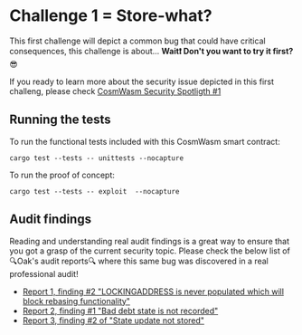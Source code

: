 # Challenge 1 = Store-what?

This first challenge will depict a common bug that could have critical consequences, this challenge is about... **Wait:exclamation: Don't you want to try it first?** :sunglasses:

If you ready to learn more about the security issue depicted in this first challeng, please check  [CosmWasm Security Spotligth #1](notion://www.notion.so/Dojo-1d3e575f21de4173a28cade2e67d1796)

## Running the tests

To run the functional tests included with this CosmWasm smart contract:
```
cargo test --tests -- unittests --nocapture
```

To run the proof of concept:
```
cargo test --tests -- exploit  --nocapture
```

## Audit findings

Reading and understanding real audit findings is a great way to ensure that you got a grasp of the current security topic. Please check the below list of :mag:Oak's audit reports:mag: where this same bug was discovered in a real professional audit!

- [Report 1, finding #2 "LOCKINGADDRESS is never populated which will block rebasing functionality"](https://github.com/oak-security/audit-reports/blob/master/Comdex/2022-10-28%20Audit%20Report%20-%20Comdex%20Locking%20and%20Vesting%20Contracts%20v1.0.pdf)
- [Report 2, finding #1 "Bad debt state is not recorded"](https://github.com/oak-security/audit-reports/blob/master/Margined%20Protocol/2022-10-28%20Audit%20Report%20-%20Margined%20Protocol%20Perpetuals%20v1.0.pdf)
- [Report 3, finding #2 of "State update not stored"](https://github.com/oak-security/audit-reports/blob/master/Prism/2022-11-04%20Audit%20Report%20-%20Prism%20Auto%20Compounding%20cAsset%20v1.0.pdf)